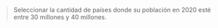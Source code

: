 > Seleccionar la cantidad de países donde su población en 2020 esté entre 30 millones y 40 millones.

<div class='mu-erd'
  data-entities='{
    "paises": {
      "id_paises": {
        "type": "INT",
        "pk": true
      },
      "nombre_paises": {
        "type": "VARCHAR(100)"
      },
      "codigo_paises": {
        "type": "VARCHAR(45)"
      },
      "poblacion_2018": {
        "type": "INT"
      },
      "poblacion_2019": {
        "type": "INT"
      },
      "poblacion_2020": {
        "type": "INT"
      },
    }
  }'>
</div>

